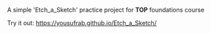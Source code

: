 A simple 'Etch_a_Sketch' practice project for **TOP** foundations course

Try it out:
https://yousufrab.github.io/Etch_a_Sketch/
